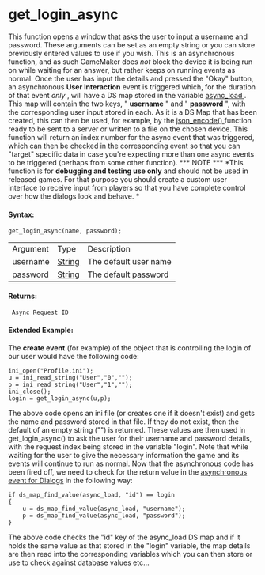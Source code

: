 # get_login_async

This function opens a window that asks the user to input a username and
password. These arguments can be set as an empty string or you can store
previously entered values to use if you wish. This is an asynchronous
function, and as such GameMaker does *not* block the device it is being
run on while waiting for an answer, but rather keeps on running events
as normal. Once the user has input the details and pressed the "Okay"
button, an asynchronous **User Interaction** event is triggered which,
for the duration of that event *only* , will have a DS map stored in the
variable [ async_load
](../../../GML_Overview/Variables/Builtin_Global_Variables/async_load)
. This map will contain the two keys, " **username** " and "
**password** ", with the corresponding user input stored in each. As it
is a DS Map that has been created, this can then be used, for example,
by the [ json_encode()
](../../File_Handling/Encoding_And_Hashing/json_encode) function
ready to be sent to a server or written to a file on the chosen device.
This function will return an index number for the async event that was
triggered, which can then be checked in the corresponding event so that
you can "target" specific data in case you're expecting more than one
async events to be triggered (perhaps from some other function). ***
NOTE *** *This function is for **debugging and testing use only** and
should not be used in released games. For that purpose you should create
a custom user interface to receive input from players so that you have
complete control over how the dialogs look and behave. *

#### Syntax:

``` gml
get_login_async(name, password);
```

|          |                                                                           |                       |
|----------|---------------------------------------------------------------------------|-----------------------|
| Argument | Type                                                                      | Description           |
| username |  [String](../../../../../GameMaker_Language/GML_Overview/Data_Types)  | The default user name |
| password |  [String](../../../../../GameMaker_Language/GML_Overview/Data_Types)  | The default password  |

#### Returns:

``` gml
 Async Request ID
```

#### Extended Example:

The **create event** (for example) of the object that is controlling the
login of our user would have the following code:

``` gml
ini_open("Profile.ini");
u = ini_read_string("User","0","");
p = ini_read_string("User","1","");
ini_close();
login = get_login_async(u,p);
```

The above code opens an ini file (or creates one if it doesn't exist)
and gets the name and password stored in that file. If they do not
exist, then the default of an empty string ("") is returned. These
values are then used in get_login_async() to ask the user for their
username and password details, with the request index being stored in
the variable "login". Note that while waiting for the user to give the
necessary information the game and its events will continue to run as
normal. Now that the asynchronous code has been fired off, we need to
check for the return value in the [asynchronous event for
Dialogs](../../../../The_Asset_Editors/Object_Properties/Async_Events/Dialog)
in the following way:

``` gml
if ds_map_find_value(async_load, "id") == login
{
    u = ds_map_find_value(async_load, "username");
    p = ds_map_find_value(async_load, "password");
}
```

The above code checks the "id" key of the async_load DS map and if it
holds the same value as that stored in the "login" variable, the map
details are then read into the corresponding variables which you can
then store or use to check against database values etc...
